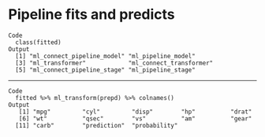 # Pipeline fits and predicts

    Code
      class(fitted)
    Output
      [1] "ml_connect_pipeline_model" "ml_pipeline_model"        
      [3] "ml_transformer"            "ml_connect_transformer"   
      [5] "ml_connect_pipeline_stage" "ml_pipeline_stage"        

---

    Code
      fitted %>% ml_transform(prepd) %>% colnames()
    Output
       [1] "mpg"         "cyl"         "disp"        "hp"          "drat"       
       [6] "wt"          "qsec"        "vs"          "am"          "gear"       
      [11] "carb"        "prediction"  "probability"

